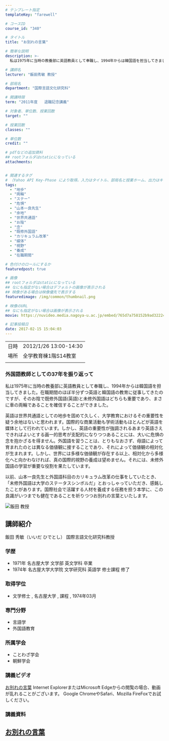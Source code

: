 ```yaml
---
# テンプレート指定
templateKey: "farewell"

# コースID
course_id: "340"

# タイトル
title: "お別れの言葉"

# 簡単な説明
description: >-
  私は1975年に当時の教養部に英語教員として奉職し、1994年からは韓国語を担当してきました。在職期間のほぼ半分ずつ英語と韓国語の教育に従事してきたのですが、そのお陰で既修外国語(英語)と未修外国語はどちらも重要であり、まさに車の両輪であることを確信することができました。 英語は世界共通語としての地歩を固めて久しく、大学教育におけるその重要性を疑う余地はないと思われます。国際的な商業活動も ....

# 講師名
lecturer: "飯田秀敏 教授"

# 部局名
department: "国際言語文化研究科"

# 開講時限
term: "2011年度	退職記念講義"

# 対象者、単位数、授業回数
target: ""

# 授業回数
classes: ""

# 単位数
credit: ""

# pdfなどの追加資料
## rootフォルダはstaticになっている
attachments:


# 関連するタグ
# （Yahoo API Key-Phase により取得。入力はタイトル、部局名と授業ホーム、出力はキーフレーズ（tags））
tags:
  - "地歩"
  - "両輪"
  - "ステー"
  - "危惧"
  - "山本一良先生"
  - "余地"
  - "世界共通語"
  - "お陰"
  - "念"
  - "既修外国語"
  - "カリキュラム改革"
  - "媒体"
  - "視野"
  - "養成"
  - "在職期間"

# 色付けのロールにするか
featuredpost: true

# 画像
## rootフォルダはstaticになっている
## なにも指定がない場合はデフォルトの画像が表示される
## 映像がある場合は映像優先で表示する
featuredimage: /img/common/thumbnail.png

# 映像のURL
## なにも指定がない場合は画像が表示される
movie: https://nuvideo.media.nagoya-u.ac.jp/embed/765d7a758152b9ad322249665d543ab307e7a170

# 記事投稿日
date: 2017-02-15 15:04:03
---
```


|   |   |
|---|---|
| 日時 | 2012/1/26  13:00-14:30 |
| 場所 | 全学教育棟1階S14教室 |
|   |   |


### 外国語教師としての37年を振り返って

私は1975年に当時の教養部に英語教員として奉職し、1994年からは韓国語を担当してきました。在職期間のほぼ半分ずつ英語と韓国語の教育に従事してきたのですが、そのお陰で既修外国語(英語)と未修外国語はどちらも重要であり、まさに車の両輪であることを確信することができました。

英語は世界共通語としての地歩を固めて久しく、大学教育におけるその重要性を疑う余地はないと思われます。国際的な商業活動も学術活動もほとんどが英語を媒体として行われています。しかし、英語の重要性が強調されるあまり英語さえできればよいとする画一的思考が支配的になりつつあることには、大いに危惧の念を抱かざるを得ません。外国語を習うことは、とりもなおさず、母語によって育まれたのとは異なる価値観に接することであり、それによって価値観の相対化が生まれます。しかし、世界には多様な価値観が存在する以上、相対化から多様化へと向かわなければ、真の国際的視野の養成は望めません。それには、未修外国語の学習が重要な役割を果たしています。

以前、山本一良先生と外国語科目のカリキュラム改革の仕事をしていたとき、「未修外国語は大学のステータスシンボルだ」とおっしゃっていただき、感銘したことがあります。国際社会で活躍する人材を養成する任務を担う本学に、この良識がいつまでも健在であることを祈りつつお別れの言葉といたします。


![飯田 教授](https://ocw.nagoya-u.jp/files/340/s_iida.png) 

## 講師紹介

飯田 秀敏（いいだ ひでとし） 国際言語文化研究科教授

### 学歴

* 1971年 名古屋大学 文学部 英文学科 卒業
* 1974年 名古屋大学大学院 文学研究科 英語学 修士課程 修了

### 取得学位

* 文学修士 , 名古屋大学 , 課程 , 1974年03月

### 専門分野

* 言語学
* 外国語教育

### 所属学会

* ことわざ学会
* 朝鮮学会


### 講義ビデオ

<a href="https://nuvideo.media.nagoya-u.ac.jp/embed/765d7a758152b9ad322249665d543ab307e7a170" target="blank">お別れの言葉</a>
Internet ExplorerまたはMicrosoft Edgeからの閲覧の場合、動画が乱れることがございます。
Google ChromeやSafari、Mozilla FireFoxでお試しください。

### 講義資料

[お別れの言葉](https://ocw.nagoya-u.jp/files/340/H23iida.pdf) 
-----